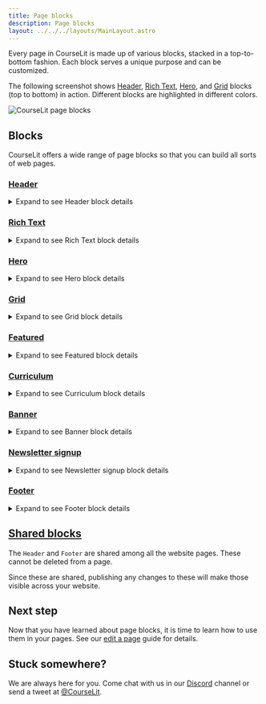 ```yaml
---
title: Page blocks
description: Page blocks
layout: ../../../layouts/MainLayout.astro
---
```


Every page in CourseLit is made up of various blocks, stacked in a top-to-bottom fashion. Each block serves a unique purpose and can be customized.

The following screenshot shows [Header](/en/pages/header), [Rich Text](/en/pages/banner), [Hero](/en/pages/content), and [Grid](/en/pages/grid) blocks (top to bottom) in action. Different blocks are highlighted in different colors.

![CourseLit page blocks](/assets/pages/page-builder-blocks.png)

## Blocks

CourseLit offers a wide range of page blocks so that you can build all sorts of web pages.

### [Header](#header)

<details>
<summary>Expand to see Header block details</summary>

> This is a [shared block](#shared-blocks). All published changes to this block impact all pages on your website.

The header block serves as the header of a page. It is used for housing the site's navigation, etc. This block cannot be deleted from a page.

#### Adding links

You can add navigation links by following the steps below.

1. Click on the header block to reveal its settings side pane.
2. Click on the `Add new link` button in the `Links` section. This will add a new `Link` item as shown below.
   ![Header add link](/assets/pages/header-link-add.png)

You will also see the newly added link on the header itself.

3. Click on the pencil icon against the newly added link to edit it as shown above.
4. Change the label (displayed as text on the header block) and the URL (where the user should be taken upon clicking the label on the header) and click `Done` to save.
   ![Header edit link](/assets/pages/header-edit-link.png)
     </details>

### [Rich Text](#rich-text)

<details>
<summary>Expand to see Rich Text block details</summary>

The rich text block can be used to add text blocks containing elements like hyperlinks, etc.

#### Making text bold/italic/underline

1. Select the text.
2. To make the selected text bold, press <kbd>Ctrl+B</kbd>; to make it italic, press <kbd>Ctrl+I</kbd>; and for underline, press <kbd>Ctrl+U</kbd>.

You can also use the floating controls to do the same as shown below.

![Stylised text](/assets/pages/rich-text-styling.gif)

#### Creating hyperlinks

1. Select the text.
    > Double-clicking the text to select won't work due to a bug. We are working on it.
2. Click on the floating `link` button to reveal a popup text input.
3. In the popup text input, enter the URL as shown below.
   ![Create a hyperlink in rich text block](/assets/pages/rich-text-create-hyperlink.gif)
     </details>

### [Hero](#hero)

<details>
<summary>Expand to see Hero block details</summary>

A hero section of a web page is the section that immediately appears on screen, just under the header. The hero block helps you put the information front and center.

You can add text, rich text, images, and a call-to-action (CTA) button to the hero block.

Following is how it looks on a page.

![Hero block](/assets/pages/hero-block.png)

#### Customizing the call-to-action button

1. Click on the hero block to reveal its settings.
2. Scroll to the `Call to action` section.

![Hero block CTA](/assets/pages/hero-block-cta.png)

3. In the button text field, add the text that will be visible on the button.
4. In the button action, enter the URL the user should be taken to upon clicking.
   a. If the URL is from your own school, use its relative form, i.e., `/courses`.
   b. If the URL is from some external website, use the absolute (complete) URL, i.e., `https://website.com/courses`.
     </details>

### [Grid](#grid)

<details>
<summary>Expand to see Grid block details</summary>

A grid block comes in handy when you want to show some sort of list, for example, features list or advantages, etc. The list gets displayed in the grid format as shown below.

![Grid block](/assets/pages/grid-block.png)

#### Add an item

1. Click on the grid block to reveal its settings.
2. Scroll down to the `Items` section as shown below.

![Grid block items](/assets/pages/grid-block-items.png)

3. Click on the `Add new item` button as shown above. This will open up the item's editor.
4. Change the details as per your liking. See the [customizing the call-to-action button](#customizing-the-call-to-action-button) guide to check how to customize the item's call-to-action button. Once done, click on the `Done` button.

![Grid block edit item](/assets/pages/grid-add-item.png)

#### Delete an item

1. Click on the grid block to reveal its settings.
2. Scroll down to the `Items` section as shown below.

![Grid block items](/assets/pages/grid-block-items.png)

3. Click on the item you want to remove. This will open up the item's editor.
4. Click on the delete button to delete the item.
5. You will be taken back to the grid block's settings.

#### Customizing the call-to-action button

1. Click on the grid block to reveal its settings.
2. Scroll to the `Call to action` section.

![Grid block CTA](/assets/pages/grid-block-cta.png)

3. In the button text field, add the text that will be visible on the button.
4. In the button action, enter the URL the user should be taken to upon clicking.
   a. If the URL is from your own school, use its relative form, i.e., `/courses`.
   b. If the URL is from some external website, use the absolute (complete) URL, i.e., `https://website.com/courses`.
     </details>

### [Featured](#featured)

<details>
<summary>Expand to see Featured block details</summary>

If you want to show your other products on a page, the featured widget is the one to use.

Following is how it looks on a page.

![Featured block](/assets/pages/featured-block.png)

#### Add featured products on your page

1. Add the `Featured` block on your page. See here for how to [add blocks](/en/pages/edit#add-a-block) to a page.
2. Go to the products section and select the products from the dropdown list as shown below.

![Featured block](/assets/pages/featured.gif)

3. To delete an entry from the featured list, click on the delete button against the entry in the products section (also demonstrated in the above screengrab).
 </details>

### [Curriculum](#curriculum)

<details>
<summary>Expand to see Curriculum block details</summary>

> This block can only be added to the products' sales pages.

This block shows the content of your product, i.e., `Sections` and `Lessons` in your product. Using this, you can show the index of what your product offers.

Following is how it looks on a page.

![Curriculum block](/assets/pages/content-block.jpeg)

There are two sections with two lessons each in the product demonstrated above.

Your audience can directly click on the lessons to see them in the course viewer. The preview lessons are indicated distinctly so that your audience can easily check out the free parts of your product.

![Curriculum block preview](/assets/pages/content-block-preview.gif)

</details>

### [Banner](#banner)

<details>
<summary>Expand to see Banner block details</summary>

The banner block is the default block that shows the basic information about the page, i.e., on a sales page it shows the product's details like its title, description, featured image, and pricing, and on the homepage it shows your school's details like its name and subtitle.

#### Overriding details

By default, the banner block shows the details from your product or school depending upon which type of page it is displayed on.

These details, however, can be overridden at the block level. Following is how:

1. Click on the banner to reveal its settings.
2. Change the relevant details from the `Basic` section.

![Banner basic details](/assets/pages/banner-basic-details.png)

#### Creating a lead magnet

The banner block can also be used as a lead magnet form. The pricing of your product should be set to `Free email delivery`. Following are the steps:

##### Steps

1. Add the `Banner` block on your page (if not already present).

![Banner add](/assets/pages/add-banner.png)

2. In the banner's settings screen, scroll to the `Call to action` (aka CTA) section.
   ![Banner call to action](/assets/pages/banner-cta.png)

3. In the CTA section, put the asset link which you want to share with your audience in the `Success message` text box.
   ![Banner call to action download link](/assets/pages/banner-cta-download-link.png)

> Make sure the link you are sharing here is open to the public and can be easily accessed.

4. Publish the page.

Now, whenever your users enter their emails and press submit, they will see the text you entered in the `Success message` text box.

</details>

### [Newsletter signup](#newsletter-signup)

<details>
<summary>Expand to see Newsletter signup block details</summary>

Having a mailing list to sell directly to is a dream of every business, big or small. That's why CourseLit offers a dedicated block that lets you capture emails. It is also a [shared block](/en/pages/blocks#shared-page-blocks).

Following is how it looks on a page.

![Newsletter signup block](/assets/pages/newsletter-signup-block.png)

#### How it works

1. Your audience will enter their emails in the text box on the Newsletter signup block.
2. A user is created in your school.
3. The user is automatically signed up for your newsletter.
4. You can see the user in the `Users` section from the dashboard.

Following is an animation that shows the entire flow.

![Newsletter signup block working](/assets/pages/newsletter-signup-block-working.gif)

</details>

### [Footer](#footer)

<details>
<summary>Expand to see Footer block details</summary>

> This is a [shared block](#shared-blocks). All published changes to this block impact all pages on your website.

The footer block serves as the footer of a page. It is used for housing secondary but essential elements like links to terms and conditions, privacy policies, etc. This block **cannot be deleted** from a page.

#### Adding sections and links

1. Click on the footer block to reveal its settings.
2. In the `Sections` panel, you can:
    - Add new sections (up to 5 sections)
    - Rename sections
    - Add, edit, or delete links within each section
    - Reorder links using drag and drop

#### Customizing design

In the `Design` panel, you can customize:

- Title font size
- Maximum width
- Vertical padding
- Social media links (Facebook, Twitter, Instagram, LinkedIn, YouTube, Discord, GitHub)
  </details>

## [Shared blocks](#shared-blocks)

The `Header` and `Footer` are shared among all the website pages. These cannot be deleted from a page.

Since these are shared, publishing any changes to these will make those visible across your website.

## Next step

Now that you have learned about page blocks, it is time to learn how to use them in your pages. See our [edit a page](/en/pages/edit) guide for details.

## Stuck somewhere?

We are always here for you. Come chat with us in our <a href="https://discord.com/invite/GR4bQsN" target="_blank">Discord</a> channel or send a tweet at <a href="https://twitter.com/courselit" target="_blank">@CourseLit</a>.
